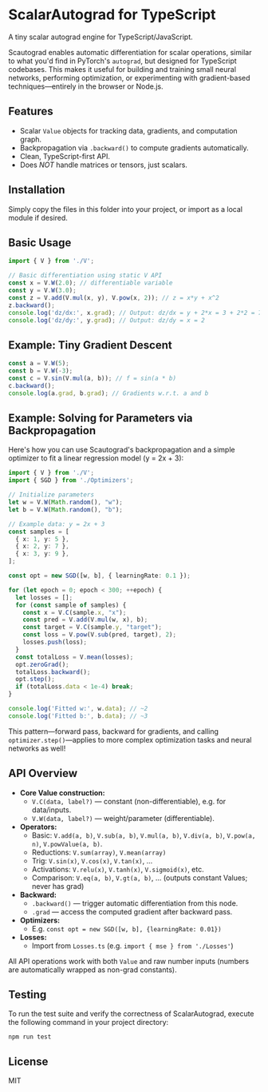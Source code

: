 # ScalarAutograd for TypeScript

A tiny scalar autograd engine for TypeScript/JavaScript.

Scautograd enables automatic differentiation for scalar operations, similar to what you'd find in PyTorch's `autograd`, but designed for TypeScript codebases. This makes it useful for building and training small neural networks, performing optimization, or experimenting with gradient-based techniques—entirely in the browser or Node.js.

## Features
- Scalar `Value` objects for tracking data, gradients, and computation graph.
- Backpropagation via `.backward()` to compute gradients automatically.
- Clean, TypeScript-first API.
- Does *NOT* handle matrices or tensors, just scalars.

## Installation

Simply copy the files in this folder into your project, or import as a local module if desired.

## Basic Usage

```typescript
import { V } from './V';

// Basic differentiation using static V API
const x = V.W(2.0); // differentiable variable
const y = V.W(3.0);
const z = V.add(V.mul(x, y), V.pow(x, 2)); // z = x*y + x^2
z.backward();
console.log('dz/dx:', x.grad); // Output: dz/dx = y + 2*x = 3 + 2*2 = 7
console.log('dz/dy:', y.grad); // Output: dz/dy = x = 2
```

## Example: Tiny Gradient Descent

```typescript
const a = V.W(5);
const b = V.W(-3);
const c = V.sin(V.mul(a, b)); // f = sin(a * b)
c.backward();
console.log(a.grad, b.grad); // Gradients w.r.t. a and b
```

## Example: Solving for Parameters via Backpropagation

Here's how you can use Scautograd's backpropagation and a simple optimizer to fit a linear regression model (y = 2x + 3):

```typescript
import { V } from './V';
import { SGD } from './Optimizers';

// Initialize parameters
let w = V.W(Math.random(), "w");
let b = V.W(Math.random(), "b");

// Example data: y = 2x + 3
const samples = [
  { x: 1, y: 5 },
  { x: 2, y: 7 },
  { x: 3, y: 9 },
];

const opt = new SGD([w, b], { learningRate: 0.1 });

for (let epoch = 0; epoch < 300; ++epoch) {
  let losses = [];
  for (const sample of samples) {
    const x = V.C(sample.x, "x");
    const pred = V.add(V.mul(w, x), b);
    const target = V.C(sample.y, "target");
    const loss = V.pow(V.sub(pred, target), 2);
    losses.push(loss);
  }
  const totalLoss = V.mean(losses);
  opt.zeroGrad();
  totalLoss.backward();
  opt.step();
  if (totalLoss.data < 1e-4) break;
}

console.log('Fitted w:', w.data); // ~2
console.log('Fitted b:', b.data); // ~3
```

This pattern—forward pass, backward for gradients, and calling `optimizer.step()`—applies to more complex optimization tasks and neural networks as well!

## API Overview
- **Core Value construction:**
    - `V.C(data, label?)` — constant (non-differentiable), e.g. for data/inputs.
    - `V.W(data, label?)` — weight/parameter (differentiable).
- **Operators:**
    - Basic: `V.add(a, b)`, `V.sub(a, b)`, `V.mul(a, b)`, `V.div(a, b)`, `V.pow(a, n)`, `V.powValue(a, b)`.
    - Reductions: `V.sum(array)`, `V.mean(array)`
    - Trig: `V.sin(x)`, `V.cos(x)`, `V.tan(x)`, ...
    - Activations: `V.relu(x)`, `V.tanh(x)`, `V.sigmoid(x)`, etc.
    - Comparison: `V.eq(a, b)`, `V.gt(a, b)`, ... (outputs constant Values; never has grad)
- **Backward:**
    - `.backward()` — trigger automatic differentiation from this node.
    - `.grad` — access the computed gradient after backward pass.
- **Optimizers:**
    - E.g. `const opt = new SGD([w, b], {learningRate: 0.01})`
- **Losses:**
    - Import from `Losses.ts` (e.g. `import { mse } from './Losses'`)

All API operations work with both `Value` and raw number inputs (numbers are automatically wrapped as non-grad constants).

## Testing

To run the test suite and verify the correctness of ScalarAutograd, execute the following command in your project directory:

```shell
npm run test
```

## License
MIT
